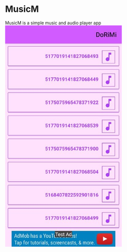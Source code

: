 # MusicM
MusicM is a simple music and audio player app
![alt text](https://github.com/odaykrayem/MusicM/blob/master/SongsListView.jpg)
